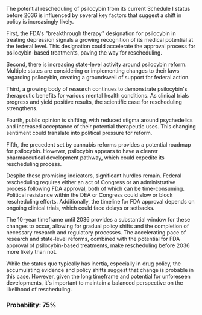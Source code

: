 The potential rescheduling of psilocybin from its current Schedule I status before 2036 is influenced by several key factors that suggest a shift in policy is increasingly likely.

First, the FDA's "breakthrough therapy" designation for psilocybin in treating depression signals a growing recognition of its medical potential at the federal level. This designation could accelerate the approval process for psilocybin-based treatments, paving the way for rescheduling.

Second, there is increasing state-level activity around psilocybin reform. Multiple states are considering or implementing changes to their laws regarding psilocybin, creating a groundswell of support for federal action.

Third, a growing body of research continues to demonstrate psilocybin's therapeutic benefits for various mental health conditions. As clinical trials progress and yield positive results, the scientific case for rescheduling strengthens.

Fourth, public opinion is shifting, with reduced stigma around psychedelics and increased acceptance of their potential therapeutic uses. This changing sentiment could translate into political pressure for reform.

Fifth, the precedent set by cannabis reforms provides a potential roadmap for psilocybin. However, psilocybin appears to have a clearer pharmaceutical development pathway, which could expedite its rescheduling process.

Despite these promising indicators, significant hurdles remain. Federal rescheduling requires either an act of Congress or an administrative process following FDA approval, both of which can be time-consuming. Political resistance within the DEA or Congress could slow or block rescheduling efforts. Additionally, the timeline for FDA approval depends on ongoing clinical trials, which could face delays or setbacks.

The 10-year timeframe until 2036 provides a substantial window for these changes to occur, allowing for gradual policy shifts and the completion of necessary research and regulatory processes. The accelerating pace of research and state-level reforms, combined with the potential for FDA approval of psilocybin-based treatments, make rescheduling before 2036 more likely than not.

While the status quo typically has inertia, especially in drug policy, the accumulating evidence and policy shifts suggest that change is probable in this case. However, given the long timeframe and potential for unforeseen developments, it's important to maintain a balanced perspective on the likelihood of rescheduling.

### Probability: 75%
